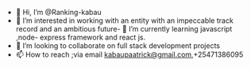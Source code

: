 - 👋 Hi, I’m @Ranking-kabau
- 👀 I’m interested in working with an entity with an impeccable track record and an ambitious future- 🌱 I’m currently learning javascript ,node- express framework and react js.
- 💞️ I’m looking to collaborate on full stack development projects
- 📫 How to reach ;via email kabaupaatrick@gmail.com,+25471386095

<!---
Ranking-kabau/Ranking-kabau is a ✨ special ✨ repository because its `README.md` (this file) appears on your GitHub profile.
You can click the Preview link to take a look at your changes.
--->

